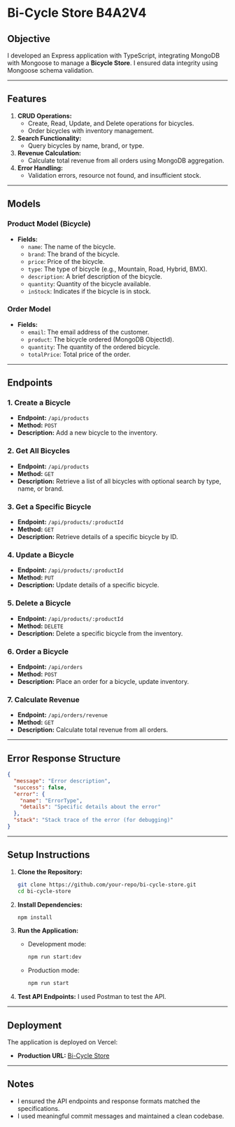 # Bi-Cycle Store B4A2V4

## Objective
I developed an Express application with TypeScript, integrating MongoDB with Mongoose to manage a **Bicycle Store**. I ensured data integrity using Mongoose schema validation.

---

## Features

1. **CRUD Operations:**
   - Create, Read, Update, and Delete operations for bicycles.
   - Order bicycles with inventory management.
2. **Search Functionality:**
   - Query bicycles by name, brand, or type.
3. **Revenue Calculation:**
   - Calculate total revenue from all orders using MongoDB aggregation.
4. **Error Handling:**
   - Validation errors, resource not found, and insufficient stock.

---

## Models

### Product Model (Bicycle)
- **Fields:**
  - `name`: The name of the bicycle.
  - `brand`: The brand of the bicycle.
  - `price`: Price of the bicycle.
  - `type`: The type of bicycle (e.g., Mountain, Road, Hybrid, BMX).
  - `description`: A brief description of the bicycle.
  - `quantity`: Quantity of the bicycle available.
  - `inStock`: Indicates if the bicycle is in stock.

### Order Model
- **Fields:**
  - `email`: The email address of the customer.
  - `product`: The bicycle ordered (MongoDB ObjectId).
  - `quantity`: The quantity of the ordered bicycle.
  - `totalPrice`: Total price of the order.

---

## Endpoints

### 1. Create a Bicycle
- **Endpoint:** `/api/products`
- **Method:** `POST`
- **Description:** Add a new bicycle to the inventory.

### 2. Get All Bicycles
- **Endpoint:** `/api/products`
- **Method:** `GET`
- **Description:** Retrieve a list of all bicycles with optional search by type, name, or brand.

### 3. Get a Specific Bicycle
- **Endpoint:** `/api/products/:productId`
- **Method:** `GET`
- **Description:** Retrieve details of a specific bicycle by ID.

### 4. Update a Bicycle
- **Endpoint:** `/api/products/:productId`
- **Method:** `PUT`
- **Description:** Update details of a specific bicycle.

### 5. Delete a Bicycle
- **Endpoint:** `/api/products/:productId`
- **Method:** `DELETE`
- **Description:** Delete a specific bicycle from the inventory.

### 6. Order a Bicycle
- **Endpoint:** `/api/orders`
- **Method:** `POST`
- **Description:** Place an order for a bicycle, update inventory.

### 7. Calculate Revenue
- **Endpoint:** `/api/orders/revenue`
- **Method:** `GET`
- **Description:** Calculate total revenue from all orders.

---

## Error Response Structure
```json
{
  "message": "Error description",
  "success": false,
  "error": {
    "name": "ErrorType",
    "details": "Specific details about the error"
  },
  "stack": "Stack trace of the error (for debugging)"
}
```

---

## Setup Instructions

1. **Clone the Repository:**
   ```bash
   git clone https://github.com/your-repo/bi-cycle-store.git
   cd bi-cycle-store
   ```

2. **Install Dependencies:**
   ```bash
   npm install
   ```

3. **Run the Application:**
   - Development mode:
     ```bash
     npm run start:dev
     ```
   - Production mode:
     ```bash
     npm run start
     ```

4. **Test API Endpoints:**
   I used Postman to test the API.

---

## Deployment

The application is deployed on Vercel:
- **Production URL:** [Bi-Cycle Store](https://bi-cycle-store-green.vercel.app/)
---

## Notes
- I ensured the API endpoints and response formats matched the specifications.
- I used meaningful commit messages and maintained a clean codebase.

